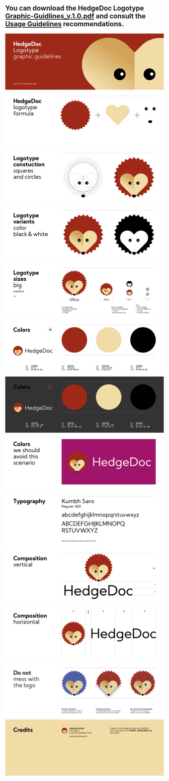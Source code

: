 ## You can download the HedgeDoc Logotype [Graphic-Guidlines_v.1.0.pdf](https://raw.githubusercontent.com/codimd/hedgedoc-logo/main/Graphic-Guidlines/Graphic-Guidlines_v.1.0.pdf) and consult the [Usage Guidelines](USAGE_GUIDELINES.md) recommendations.

![](Graphic-Guidlines/Guidlines_PNG/Graphic-Guidlines.png)
![](Graphic-Guidlines/Guidlines_PNG/Graphic-Guidlines2.png)
![](Graphic-Guidlines/Guidlines_PNG/Graphic-Guidlines3.png)
![](Graphic-Guidlines/Guidlines_PNG/Graphic-Guidlines4.png)
![](Graphic-Guidlines/Guidlines_PNG/Graphic-Guidlines5.png)
![](Graphic-Guidlines/Guidlines_PNG/Graphic-Guidlines6.png)
![](Graphic-Guidlines/Guidlines_PNG/Graphic-Guidlines7.png)
![](Graphic-Guidlines/Guidlines_PNG/Graphic-Guidlines8.png)
![](Graphic-Guidlines/Guidlines_PNG/Graphic-Guidlines9.png)
![](Graphic-Guidlines/Guidlines_PNG/Graphic-Guidlines10.png)
![](Graphic-Guidlines/Guidlines_PNG/Graphic-Guidlines11.png)
![](Graphic-Guidlines/Guidlines_PNG/Graphic-Guidlines12.png)
![](Graphic-Guidlines/Guidlines_PNG/Graphic-Guidlines13.png)


